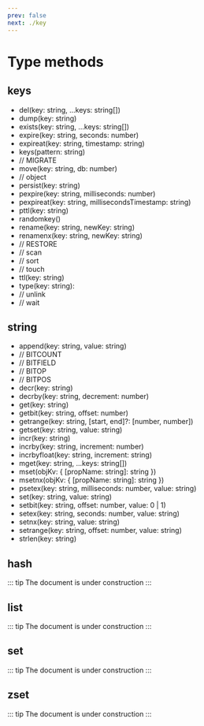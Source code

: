```yaml
---
prev: false
next: ./key
---
```


# Type methods

## keys

- del(key: string, ...keys: string[])
- dump(key: string)
- exists(key: string, ...keys: string[])
- expire(key: string, seconds: number)
- expireat(key: string, timestamp: string)
- keys(pattern: string)
- // MIGRATE
- move(key: string, db: number)
- // object
- persist(key: string)
- pexpire(key: string, milliseconds: number)
- pexpireat(key: string, millisecondsTimestamp: string)
- pttl(key: string)
- randomkey()
- rename(key: string, newKey: string)
- renamenx(key: string, newKey: string)
- // RESTORE
- // scan
- // sort
- // touch
- ttl(key: string)
- type(key: string):
- // unlink
- // wait

## string

- append(key: string, value: string)
- // BITCOUNT
- // BITFIELD
- // BITOP
- // BITPOS
- decr(key: string)
- decrby(key: string, decrement: number)
- get(key: string)
- getbit(key: string, offset: number)
- getrange(key: string, [start, end]?: [number, number])
- getset(key: string, value: string)
- incr(key: string)
- incrby(key: string, increment: number)
- incrbyfloat(key: string, increment: string)
- mget(key: string, ...keys: string[])
- mset(objKv: { [propName: string]: string })
- msetnx(objKv: { [propName: string]: string })
- psetex(key: string, milliseconds: number, value: string)
- set(key: string, value: string)
- setbit(key: string, offset: number, value: 0 | 1)
- setex(key: string, seconds: number, value: string)
- setnx(key: string, value: string)
- setrange(key: string, offset: number, value: string)
- strlen(key: string)

## hash

::: tip
The document is under construction
:::

## list

::: tip
The document is under construction
:::

## set

::: tip
The document is under construction
:::

## zset

::: tip
The document is under construction
:::
